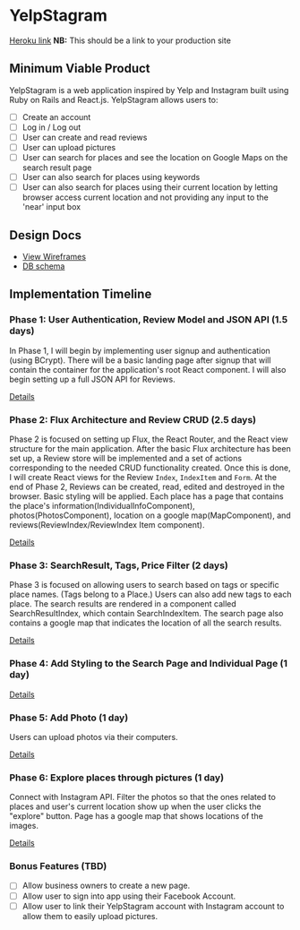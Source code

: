 # YelpStagram

[Heroku link][heroku] **NB:** This should be a link to your production site

[heroku]: http://www.herokuapp.com

## Minimum Viable Product

YelpStagram is a web application inspired by Yelp and Instagram built using Ruby on Rails
and React.js. YelpStagram allows users to:

<!-- This is a Markdown checklist. Use it to keep track of your progress! -->

- [ ] Create an account
- [ ] Log in / Log out
- [ ] User can create and read reviews
- [ ] User can upload pictures
- [ ] User can search for places and see the location on Google Maps on the search result page
- [ ] User can also search for places using keywords  
- [ ] User can also search for places using their current location by letting browser access current location and not providing any input to the 'near' input box 

## Design Docs
* [View Wireframes][view]
* [DB schema][schema]

[view]: ./docs/views.md
[schema]: ./docs/schema.md

## Implementation Timeline

### Phase 1: User Authentication, Review Model and JSON API (1.5 days)

In Phase 1, I will begin by implementing user signup and authentication (using
BCrypt). There will be a basic landing page after signup that will contain the
container for the application's root React component. I will also begin setting up a full JSON API for Reviews.

[Details][phase-one]

### Phase 2: Flux Architecture and Review CRUD (2.5 days)

Phase 2 is focused on setting up Flux, the React Router, and the React view
structure for the main application. After the basic Flux architecture has been
set up, a Review store will be implemented and a set of actions corresponding to
the needed CRUD functionality created. Once this is done, I will create React
views for the Review `Index`, `IndexItem` and `Form`. At the end of Phase 2,
Reviews can be created, read, edited and destroyed in the browser. Basic styling will be applied. Each place has a page that contains the place's information(IndividualInfoComponent), photos(PhotosComponent), location on a google map(MapComponent), and reviews(ReviewIndex/ReviewIndex Item component).

[Details][phase-two]

### Phase 3: SearchResult, Tags, Price Filter (2 days)

Phase 3 is focused on allowing users to search based on tags or specific place names. (Tags belong to a Place.) Users can also add new tags to each place. The search results are rendered in a component called SearchResultIndex, which contain SearchIndexItem. The search page also contains a google map that indicates the location of all the search results.

[Details][phase-three]

### Phase 4: Add Styling to the Search Page and Individual Page (1 day)


[Details][phase-four]

### Phase 5: Add Photo (1 day)

Users can upload photos via their computers.

[Details][phase-five]

### Phase 6: Explore places through pictures (1 day)

Connect with Instagram API. Filter the photos so that the ones related to places and user's current location show up when the user clicks the "explore" button. Page has a google map that shows locations of the images.

[Details][phase-six]

### Bonus Features (TBD)
- [ ] Allow business owners to create a new page.
- [ ] Allow user to sign into app using their Facebook Account.
- [ ] Allow user to link their YelpStagram account with Instagram account to allow them to easily upload pictures.

[phase-one]: ./docs/phases/phase1.md
[phase-two]: ./docs/phases/phase2.md
[phase-three]: ./docs/phases/phase3.md
[phase-four]: ./docs/phases/phase4.md
[phase-five]: ./docs/phases/phase5.md
[phase-six]: ./docs/phases/phase6.md
